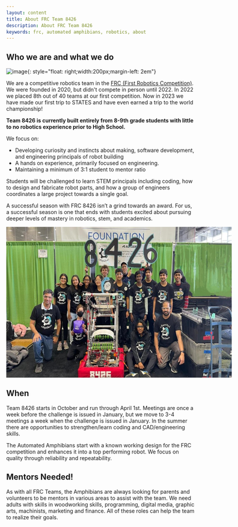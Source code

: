 ```yaml
---
layout: content
title: About FRC Team 8426 
description: About FRC Team 8426 
keywords: frc, automated amphibians, robotics, about
---
```

## Who we are and what we do

![image]({{site.baseurl}}/assets/centered-logo-trimmed.jpg){: style="float: right;width:200px;margin-left: 2em"}

We are a competitive robotics team in the [FRC (First Robotics Competition)](https://www.firstinspires.org/robotics/frc). We were founded in 2020, but didn't compete in person until 2022. In 2022 we placed 8th out of 40 teams at our first competition. Now in 2023 we have made our first trip to STATES and have even earned a trip to the world championship!

**Team 8426 is currently built entirely from 8-9th grade students with little to no robotics experience prior to High School.** 

We focus on:
* Developing curiosity and instincts about making, software development, and engineering principals of robot building
* A hands on experience, primarily focused on engineering.
* Maintaining a minimum of 3:1 student to mentor ratio

Students will be challenged to learn STEM principals including coding, how to design and fabricate robot parts, and how a group of engineers coordinates a large project towards a single goal. 

A successful season with FRC 8426 isn’t a grind towards an award. For us, a successful season is one that ends with students excited about pursuing deeper levels of mastery in robotics, stem, and academics.

<div style="position: relative; width: 600px; height: 400px;">
  <img src="assets/TEAM.jpg" style="position: absolute; width: 100%; height: 100%; opacity: 1; transition: opacity 1s ease-in-out;" id="image1"/>
  <img src="assets/charged-up-logo.jpg" style="position: absolute; width: 100%; height: 100%; opacity: 0; transition: opacity 1s ease-in-out;" id="image2"/>
  <img src="assets/Robotplacingcone.jpg" style="position: absolute; width: 100%; height: 100%; opacity: 0; transition: opacity 1s ease-in-out;" id="image3"/>
</div>

<script>
var images = [document.getElementById('image1'), document.getElementById('image2'), document.getElementById('image3')];
var current = 0;

function nextImage() {
  images[current].style.opacity = 0;
  current = (current + 1) % images.length;
  images[current].style.opacity = 1;
}
setInterval(nextImage, 5000); // change image every 5 seconds
</script>

## When 
Team 8426 starts in October and run through April 1st. Meetings are once a week before the challenge is issued in January, but we move to 3-4 meetings a week when the challenge is issued in January. In the summer there are opportunities to strengthen/learn coding and CAD/engineering skills.

The Automated Amphibians start with a known working design for the FRC competition and enhances it into a top performing robot. We focus on quality through reliability and repeatability.

## Mentors Needed!
As with all FRC Teams, the Amphibians are always looking for parents and volunteers to be mentors in various areas to assist with the team. We need adults with skills in woodworking skills, programming, digital media, graphic arts, machinists, marketing and finance. All of these roles can help the team to realize their goals.
